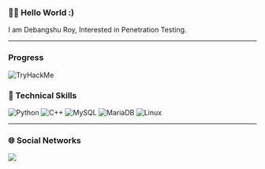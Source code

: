 ### 👋🏻 Hello World :)  

I am Debangshu Roy, Interested in Penetration Testing.  

---  

### Progress  

<img src="https://tryhackme-badges.s3.amazonaws.com/Debangshu.png" alt="TryHackMe">  



### 💼 Technical Skills

![Python](https://img.shields.io/badge/python-3670A0?style=for-the-badge&logo=python&logoColor=ffdd54)  ![C++](https://img.shields.io/badge/c++-%2300599C.svg?style=for-the-badge&logo=c%2B%2B&logoColor=white)  ![MySQL](https://img.shields.io/badge/mysql-%2300f.svg?style=for-the-badge&logo=mysql&logoColor=white)  ![MariaDB](https://img.shields.io/badge/MariaDB-003545?style=for-the-badge&logo=mariadb&logoColor=white)  ![Linux](https://img.shields.io/badge/Linux-FCC624?style=for-the-badge&logo=linux&logoColor=black)   

---  

### 🌐 Social Networks  

<p align="left">
<a href="https://linkedin.com/in/debangshu-roy-773827254" target="blank">  <img align="center" src="https://img.shields.io/badge/LinkedIn-0077B5?style=for-the-badge&logo=linkedin&logoColor=white"/></a>
</p>

